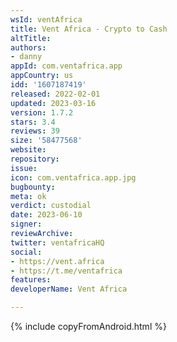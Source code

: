 ```yaml
---
wsId: ventAfrica
title: Vent Africa - Crypto to Cash
altTitle: 
authors:
- danny
appId: com.ventafrica.app
appCountry: us
idd: '1607187419'
released: 2022-02-01
updated: 2023-03-16
version: 1.7.2
stars: 3.4
reviews: 39
size: '58477568'
website: 
repository: 
issue: 
icon: com.ventafrica.app.jpg
bugbounty: 
meta: ok
verdict: custodial
date: 2023-06-10
signer: 
reviewArchive: 
twitter: ventafricaHQ
social:
- https://vent.africa
- https://t.me/ventafrica
features: 
developerName: Vent Africa

---
```


{% include copyFromAndroid.html %}
